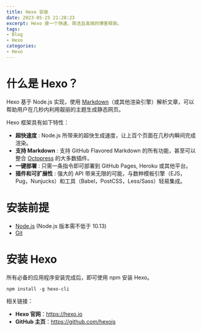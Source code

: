 ```yaml
---
title: Hexo 安装
date: 2023-05-25 21:28:23
excerpt: Hexo 是一个快速、简洁且高效的博客框架。
tags:
- Blog
- Hexo
categories:
- Hexo
---
```

# 什么是 Hexo？

Hexo 基于 Node.js 实现，使用 [Markdown](https://daringfireball.net/projects/markdown/)（或其他渲染引擎）解析文章，可以帮助用户在几秒内利用靓丽的主题生成静态网页。

Hexo 框架具有如下特性：

- **超快速度** : Node.js 所带来的超快生成速度，让上百个页面在几秒内瞬间完成渲染。
- **支持 Markdown** : 支持 GitHub Flavored Markdown 的所有功能，甚至可以整合 [Octopress](http://octopress.org/) 的大多数插件。
- **一键部署** : 只需一条指令即可部署到 GitHub Pages, Heroku 或其他平台。
- **插件和可扩展性** : 强大的 API 带来无限的可能，与数种模板引擎（EJS，Pug，Nunjucks）和工具（Babel，PostCSS，Less/Sass）轻易集成。

# 安装前提

- [Node.js](http://nodejs.org/) (Node.js 版本需不低于 10.13)
- [Git](http://git-scm.com/)

# 安装 Hexo

所有必备的应用程序安装完成后，即可使用 npm 安装 Hexo。

```shell
npm install -g hexo-cli
```

相关链接：

- **Hexo 官网**：<https://hexo.io>
- **GitHub 主页**：<https://github.com/hexojs>
